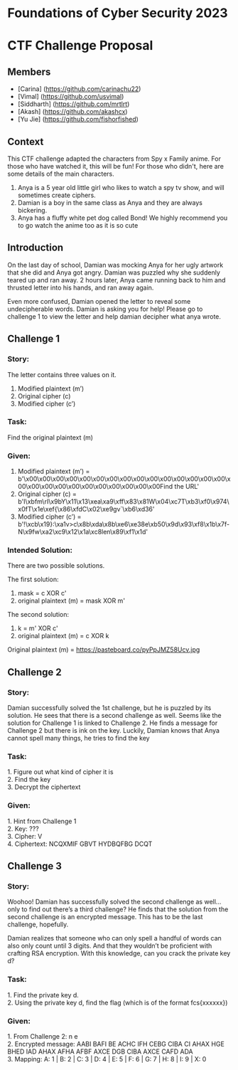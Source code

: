 # Foundations of Cyber Security 2023 
# CTF Challenge Proposal 
## Members
- [Carina] (https://github.com/carinachu22)
- [Vimal] (https://github.com/usvimal)
- [Siddharth] (https://github.com/mrtlrt)
- [Akash] (https://github.com/akashcx)
- [Yu Jie] (https://github.com/fishorfished)

## Context 
This CTF challenge adapted the characters from Spy x Family anime. For those who have watched it, this will be fun! 
For those who didn't, here are some details of the main characters. 
1. Anya is a 5 year old little girl who likes to watch a spy tv show, and will sometimes create ciphers.
2. Damian is a boy in the same class as Anya and they are always bickering. 
3. Anya has a fluffy white pet dog called Bond!
We highly recommend you to go watch the anime too as it is so cute 

## Introduction 
On the last day of school, Damian was mocking Anya for her ugly artwork that she did and Anya got angry. Damian was puzzled why she suddenly teared up and ran away. 2 hours later, Anya came running back to him and thrusted letter into his hands, and ran away again. 

Even more confused, Damian opened the letter to reveal some undecipherable words. Damian is asking you for help! Please go to challenge 1 to view the letter and help damian decipher what anya wrote. 
## Challenge 1
### Story:
The letter contains three values on it. 
1. Modified plaintext (m’) 
2. Original cipher (c) 
3. Modified cipher (c’) 

### Task:
Find the original plaintext (m)

### Given:
1. Modified plaintext (m’)  = b'\x00\x00\x00\x00\x00\x00\x00\x00\x00\x00\x00\x00\x00\x00\x00\x00\x00\x00\x00\x00\x00\x00\x00\x00\x00\x00Find the URL'
2. Original cipher (c) = b'I\xbfm\rI\x9bY\x11\x13\xea\xa9\xff\x83\x81W\x04\xc7T\xb3\xf0\x974\x0fT\x1e\xef{\x86\xfdC\x02\xe9gv`\xb6\xd36' 
3. Modified cipher (c’) = b'!\xcb\x19}:\xa1v>c\x8b\xda\x8b\xe6\xe38e\xb50\x9d\x93\xf8\x1b\x7f-N\x9fw\xa2\xc9\x12\x1a\xc8len\x89\xf1\x1d' 

### Intended Solution:
There are two possible solutions. 

The first solution: 
1. mask = c XOR c'
2. original plaintext (m) = mask XOR m'

The second solution: 
1. k = m' XOR c'
2. original plaintext (m) = c XOR k 

Original plaintext (m) = https://pasteboard.co/pyPpJMZ58Ucv.jpg 

## Challenge 2
<h3><b>Story:</b></h3>
Damian successfully solved the 1st challenge, but he is puzzled by its solution. He sees that there is a second challenge as well. Seems like the solution for Challenge 1 is linked to Challenge 2. He finds a message for Challenge 2 but there is ink on the key. Luckily, Damian knows that Anya cannot spell many things, he tries to find the key

<h3><b>Task:</b></h3>
1. Figure out what kind of cipher it is <br />
2. Find the key <br />
3. Decrypt the ciphertext

<h3><b>Given:</b></h3>
1. Hint from Challenge 1 <br />
2. Key: ??? <br />
3. Cipher: V <br />
4. Ciphertext: NCQXMIF GBVT HYDBQFBG DCQT <br />


## Challenge 3 
<h3><b>Story:</b></h3>
Woohoo! Damian has successfully solved the second challenge as well…only to find out there’s a third challenge? He finds that the solution from the second challenge is an encrypted message. This has to be the last challenge, hopefully. 

Damian realizes that someone who can only spell a handful of words can also only count until 3 digits. And that they wouldn’t be proficient with crafting RSA encryption. With this knowledge, can you crack the private key d?


<h3><b>Task:</b></h3>
1. Find the private key d. <br />
2. Using the private key d, find the flag (which is of the format fcs{xxxxxx})<br />

<h3><b>Given:</b></h3>
1. From Challenge 2: n e  <br/>
2. Encrypted message: AABI BAFI BE ACHC IFH CEBG CIBA CI AHAX HGE BHED IAD AHAX AFHA AFBF AXCE DGB CIBA AXCE CAFD ADA <br/>
3. Mapping: A: 1 | B: 2 | C: 3 | D: 4 | E: 5 | F: 6 | G: 7 | H: 8 | I: 9 | X: 0 <br/>
